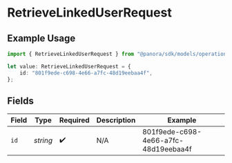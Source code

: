 # RetrieveLinkedUserRequest

## Example Usage

```typescript
import { RetrieveLinkedUserRequest } from "@panora/sdk/models/operations";

let value: RetrieveLinkedUserRequest = {
    id: "801f9ede-c698-4e66-a7fc-48d19eebaa4f",
};
```

## Fields

| Field                                | Type                                 | Required                             | Description                          | Example                              |
| ------------------------------------ | ------------------------------------ | ------------------------------------ | ------------------------------------ | ------------------------------------ |
| `id`                                 | *string*                             | :heavy_check_mark:                   | N/A                                  | 801f9ede-c698-4e66-a7fc-48d19eebaa4f |